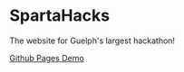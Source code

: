 # SpartaHacks
The website for Guelph's largest hackathon!

[Github Pages Demo](https://avid-day.github.io/SpartaHacks/home.html "Spartahacks Website on Github Pages")
